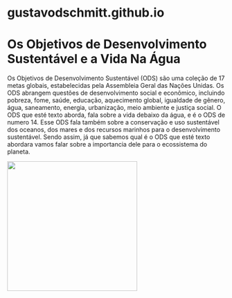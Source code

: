 # gustavodschmitt.github.io <h1> Os Objetivos de Desenvolvimento Sustentável e a Vida Na Água </h1>

<p>Os Objetivos de Desenvolvimento Sustentável (ODS) são uma coleção de 17 metas globais, estabelecidas pela Assembleia
Geral das Nações Unidas. Os ODS abrangem questões de desenvolvimento social e econômico, incluindo pobreza, fome, saúde, 
educação, aquecimento global, igualdade de gênero, água, saneamento, energia, urbanização, meio ambiente e 
justiça social. O ODS que esté texto aborda, fala sobre a vida debaixo da água, e é o ODS de numero 14. Esse ODS fala também
sobre a conservação e uso sustentável dos oceanos, dos mares e dos recursos marinhos para o desenvolvimento sustentável. 
Sendo assim, já que sabemos qual é o ODS que esté texto abordara vamos falar sobre a importancia dele para o ecossistema do planeta.</p>
<img width= 300px height= 300px src="https://images.pexels.com/photos/3410956/pexels-photo-3410956.jpeg?auto=compress&cs=tinysrgb&dpr=1&w=500">